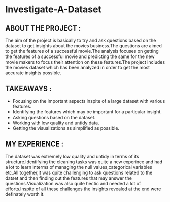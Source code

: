 # Investigate-A-Dataset

## ABOUT THE PROJECT :
The aim of the project is basically to try and ask questions based on the dataset to get insights about the movies business.The questions are aimed to get the features of a successful movie.The analysis focuses on getting the features of a successful movie and predicting the same for the new movie makers to focus their attention on these features.The project includes the movies dataset which has been analyzed in order to get the most accurate insights possible.

## TAKEAWAYS :
- Focusing on the important aspects inspite of a large dataset with various features.
- Identifying the features which may be important for a particular insight.
- Asking questions based on the dataset.
- Working with low quality and untidy data.
- Getting the visualizations as simplified as possible.

## MY EXPERIENCE :
The dataset was extremely low quality and untidy in terms of its structure.Identifying the cleaning tasks was quite a new experince and had a lot to learn interms of managing the null values,categorical variables etc.All together,It was quite challenging to ask questions related to the datset and then finding out the features that may answer the questions.Visualization was also quite hectic and needed a lot of efforts.Inspite of all these challenges the insights revealed at the end were definately worth it.
